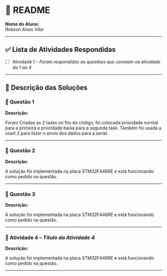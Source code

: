 # 📘 README

**Nome do Aluno:**  
*Robson Alves Vilar*

---

## ✅ Lista de Atividades Respondidas

- [ ] Atividade 1 – *Foram respondidas as questões que constam na atividade do 1 ao 4*
      
---

## 📝 Descrição das Soluções

### 🔹 Questão 1
**Descrição:** 

Foram Criadas as 2 tasks no fim do código,
foi colocada prioridade normal para a primeira
e prioridade baixa para a segunda task.
Também foi usada a usart 2 para fazer
o envio dos dados para a serial.

---

### 🔹 Questão 2  
**Descrição:** 

A solução foi implementada na placa STM32F446RE
e está funcionando como pedido na questão.


---

### 🔹 Questão 3 
**Descrição:** 

A solução foi implementada na placa STM32F446RE
e está funcionando como pedido na questão.

---

### 🔹 Atividade 4 – *Título da Atividade 4*
**Descrição:** 

A solução foi implementada na placa STM32F446RE
e está funcionando como pedido na questão.

---
